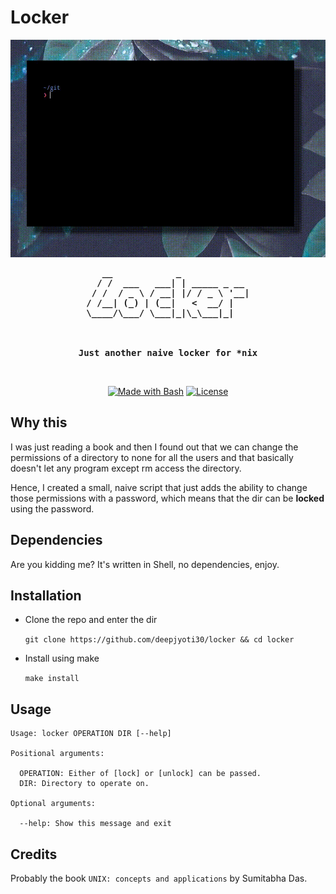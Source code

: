 # Locker

<div align="center">
<img src=".github/locker.gif">
</div>

<div align="center">
<pre style="background: none !important;font-weight:bold!important;">
   __            _             
  / /  ___   ___| | _____ _ __ 
 / /  / _ \ / __| |/ / _ \ '__|
/ /__| (_) | (__|   <  __/ |   
\____/\___/ \___|_|\_\___|_|   

<br>
Just another naive locker for *nix
</pre>
<br/>

[![Made with Bash](https://img.shields.io/badge/Made%20with-Bash-red?style=for-the-badge)]() [![License](https://img.shields.io/badge/License-MIT-green.svg?style=for-the-badge)](LICENSE.md)

</div>

## Why this

I was just reading a book and then I found out that we can change the permissions of a directory to none for all the users and that basically doesn't let any program except rm access the directory.

Hence, I created a small, naive script that just adds the ability to change those permissions with a password, which means that the dir can be __locked__ using the password.

## Dependencies

Are you kidding me? It's written in Shell, no dependencies, enjoy.

## Installation

- Clone the repo and enter the dir

   ```git clone https://github.com/deepjyoti30/locker && cd locker```

- Install using make

   ```make install```

## Usage

```console
Usage: locker OPERATION DIR [--help]

Positional arguments:

  OPERATION: Either of [lock] or [unlock] can be passed.
  DIR: Directory to operate on.

Optional arguments:

  --help: Show this message and exit

```

## Credits

Probably the book ```UNIX: concepts and applications``` by Sumitabha Das.
